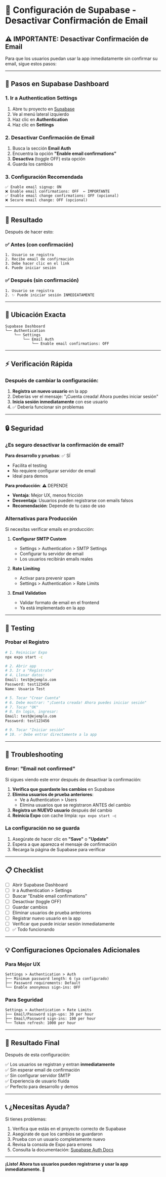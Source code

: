 # 🔧 Configuración de Supabase - Desactivar Confirmación de Email

## ⚠️ IMPORTANTE: Desactivar Confirmación de Email

Para que los usuarios puedan usar la app inmediatamente sin confirmar su email, sigue estos pasos:

---

## 📝 Pasos en Supabase Dashboard

### 1. Ir a Authentication Settings

1. Abre tu proyecto en [Supabase](https://supabase.com)
2. Ve al menú lateral izquierdo
3. Haz clic en **Authentication**
4. Haz clic en **Settings**

### 2. Desactivar Confirmación de Email

1. Busca la sección **Email Auth**
2. Encuentra la opción **"Enable email confirmations"**
3. **Desactiva** (toggle OFF) esta opción
4. Guarda los cambios

### 3. Configuración Recomendada

```
✅ Enable email signup: ON
❌ Enable email confirmations: OFF  ← IMPORTANTE
✅ Enable email change confirmations: OFF (opcional)
❌ Secure email change: OFF (opcional)
```

---

## 🎯 Resultado

Después de hacer esto:

### ✅ Antes (con confirmación)
```
1. Usuario se registra
2. Recibe email de confirmación
3. Debe hacer clic en el link
4. Puede iniciar sesión
```

### ✅ Después (sin confirmación)
```
1. Usuario se registra
2. ✨ Puede iniciar sesión INMEDIATAMENTE
```

---

## 📸 Ubicación Exacta

```
Supabase Dashboard
└── Authentication
    └── Settings
        └── Email Auth
            └── Enable email confirmations: OFF
```

---

## ⚡ Verificación Rápida

### Después de cambiar la configuración:

1. **Registra un nuevo usuario** en la app
2. Deberías ver el mensaje: "¡Cuenta creada! Ahora puedes iniciar sesión"
3. **Inicia sesión inmediatamente** con ese usuario
4. ✅ Debería funcionar sin problemas

---

## 🔒 Seguridad

### ¿Es seguro desactivar la confirmación de email?

**Para desarrollo y pruebas**: ✅ SÍ
- Facilita el testing
- No requiere configurar servidor de email
- Ideal para demos

**Para producción**: ⚠️ DEPENDE
- **Ventaja**: Mejor UX, menos fricción
- **Desventaja**: Usuarios pueden registrarse con emails falsos
- **Recomendación**: Depende de tu caso de uso

### Alternativas para Producción

Si necesitas verificar emails en producción:

1. **Configurar SMTP Custom**
   - Settings > Authentication > SMTP Settings
   - Configurar tu servidor de email
   - Los usuarios recibirán emails reales

2. **Rate Limiting**
   - Activar para prevenir spam
   - Settings > Authentication > Rate Limits

3. **Email Validation**
   - Validar formato de email en el frontend
   - Ya está implementado en la app

---

## 🧪 Testing

### Probar el Registro

```bash
# 1. Reiniciar Expo
npx expo start -c

# 2. Abrir app
# 3. Ir a "Regístrate"
# 4. Llenar datos:
Email: test@ejemplo.com
Password: test123456
Name: Usuario Test

# 5. Tocar "Crear Cuenta"
# 6. Debe mostrar: "¡Cuenta creada! Ahora puedes iniciar sesión"
# 7. Tocar "OK"
# 8. En login, ingresar:
Email: test@ejemplo.com
Password: test123456

# 9. Tocar "Iniciar sesión"
# 10. ✅ Debe entrar directamente a la app
```

---

## 🐛 Troubleshooting

### Error: "Email not confirmed"

Si sigues viendo este error después de desactivar la confirmación:

1. **Verifica que guardaste los cambios** en Supabase
2. **Elimina usuarios de prueba anteriores**:
   - Ve a Authentication > Users
   - Elimina usuarios que se registraron ANTES del cambio
3. **Registra un NUEVO usuario** después del cambio
4. **Reinicia Expo** con cache limpia: `npx expo start -c`

### La configuración no se guarda

1. Asegúrate de hacer clic en **"Save"** o **"Update"**
2. Espera a que aparezca el mensaje de confirmación
3. Recarga la página de Supabase para verificar

---

## 📋 Checklist

- [ ] Abrir Supabase Dashboard
- [ ] Ir a Authentication > Settings
- [ ] Buscar "Enable email confirmations"
- [ ] Desactivar (toggle OFF)
- [ ] Guardar cambios
- [ ] Eliminar usuarios de prueba anteriores
- [ ] Registrar nuevo usuario en la app
- [ ] Verificar que puede iniciar sesión inmediatamente
- [ ] ✅ Todo funcionando

---

## 💡 Configuraciones Opcionales Adicionales

### Para Mejor UX

```
Settings > Authentication > Auth
├── Minimum password length: 6 (ya configurado)
├── Password requirements: Default
└── Enable anonymous sign-ins: OFF
```

### Para Seguridad

```
Settings > Authentication > Rate Limits
├── Email/Password sign-ups: 30 per hour
├── Email/Password sign-ins: 100 per hour
└── Token refresh: 1000 per hour
```

---

## 🎯 Resultado Final

Después de esta configuración:

✅ Los usuarios se registran y entran **inmediatamente**  
✅ Sin esperar email de confirmación  
✅ Sin configurar servidor SMTP  
✅ Experiencia de usuario fluida  
✅ Perfecto para desarrollo y demos  

---

## 📞 ¿Necesitas Ayuda?

Si tienes problemas:

1. Verifica que estás en el proyecto correcto de Supabase
2. Asegúrate de que los cambios se guardaron
3. Prueba con un usuario completamente nuevo
4. Revisa la consola de Expo para errores
5. Consulta la documentación: [Supabase Auth Docs](https://supabase.com/docs/guides/auth)

---

**¡Listo! Ahora tus usuarios pueden registrarse y usar la app inmediatamente.** 🚀
